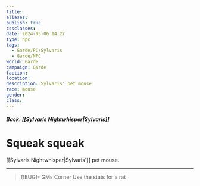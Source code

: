 ```yaml
---
title: 
aliases: 
publish: true
cssclasses: 
date: 2024-05-06 14:27
type: npc
tags:
  - Garde/PC/Sylvaris
  - Garde/NPC
world: Garde
campaign: Garde
faction: 
location: 
description: Sylvaris' pet mouse
race: mouse
gender: 
class:
---
```

##### Back: [[Sylvaris Nightwhisper|Sylvaris]]
# Squeak squeak
[[Sylvaris Nightwhisper|Sylvaris']] pet mouse. 

---

> [!BUG]- GMs Corner
> Use the stats for a rat
